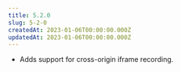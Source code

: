 ```yaml
---
title: 5.2.0
slug: 5-2-0
createdAt: 2023-01-06T00:00:00.000Z
updatedAt: 2023-01-06T00:00:00.000Z
---
```


-   Adds support for cross-origin iframe recording.
